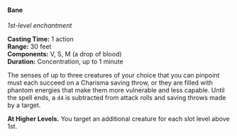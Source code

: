 #### Bane
<!-- markdownlint-disable link-image-reference-definitions -->
[_metadata_:spell_name]:- "Bane"
[_metadata_:spell_level]:- "1"
[_metadata_:spell_school]:- "enchantment"
[_metadata_:ritual]:- "false"
[_metadata_:casting_time_amount]:- "1"
[_metadata_:casting_time_unit]:- "action"
[_metadata_:target]:- "???"
[_metadata_:range]:- "30 feet"
[_metadata_:components_verbal]:- "true"
[_metadata_:components_somatic]:- "true"
[_metadata_:components_material]:- "true"
[_metadata_:components_material_description]:- "a drop of blood"
[_metadata_:duration]:- "1 minute"
[_metadata_:concentration]:- "true"
[_metadata_:saving_throw]:- "Charisma"
[_metadata_:saving_throw_success]:- "avoids_effect"
[_metadata_:compared_to_wotc_srd_5.1]:- "mechanics_same_wording_different"
[_metadata_:compared_to_a5e_srd]:- "mechanics_same_wording_different"
<!-- markdownlint-disable-next-line no-emphasis-as-heading -->
_1st-level enchantment_

**Casting Time:** 1 action \
**Range:** 30 feet \
**Components:** V, S, M (a drop of blood) \
**Duration:** Concentration, up to 1 minute

The senses of up to three creatures of your choice that you can pinpoint must each succeed on a Charisma saving throw, or they are filled with phantom energies that make them more vulnerable and less capable.
Until the spell ends, a `d4` is subtracted from attack rolls and saving throws made by a target.

**At Higher Levels.**
You target an additional creature for each slot level above 1st.

